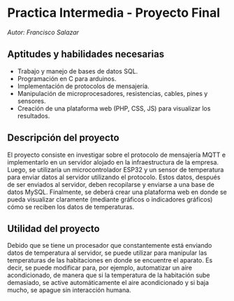 # Practica Intermedia - Proyecto Final
*Autor: Francisco Salazar*
## Aptitudes y habilidades necesarias
- Trabajo y manejo de bases de datos SQL.
- Programación en C para arduinos.
- Implementación de protocolos de mensajería.
- Manipulación de microprocesadores, resistencias, cables, pines y sensores.
- Creación de una plataforma web (PHP, CSS, JS) para visualizar los resultados.

## Descripción del proyecto
El proyecto consiste en investigar sobre el protocolo de mensajería MQTT e implementarlo en un servidor alojado en la infraestructura de la empresa. Luego, se utilizaría un microcontrolador ESP32 y un sensor de temperatura para enviar datos al servidor utilizando el protocolo. Estos datos, después de ser enviados al servidor, deben recopilarse y enviarse a una base de datos MySQL. Finalmente, se deberá crear una plataforma web en donde se pueda visualizar claramente (mediante gráficos o indicadores gráficos) cómo se reciben los datos de temperaturas.

## Utilidad del proyecto
Debido que se tiene un procesador que constantemente está enviando datos de temperatura al servidor, se puede utilizar para manipular las temperaturas de las habitaciones en donde se encuentre el aparato. Es decir, se puede modificar para, por ejemplo, automatizar un aire acondicionado, de manera que si la temperatura de la habitación sube demasiado, se active automáticamente el aire acondicionado y si baja mucho, se apague sin interacción humana.
